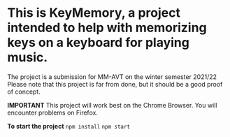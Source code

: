 # This is KeyMemory, a project intended to help with memorizing keys on a keyboard for playing music.

The project is a submission for MM-AVT on the winter semester 2021/22
Please note that this project is far from done, but it should be a good proof of concept.

**IMPORTANT**
This project will work best on the Chrome Browser.
You will encounter problems on Firefox.

**To start the project**
`npm install`
`npm start`
